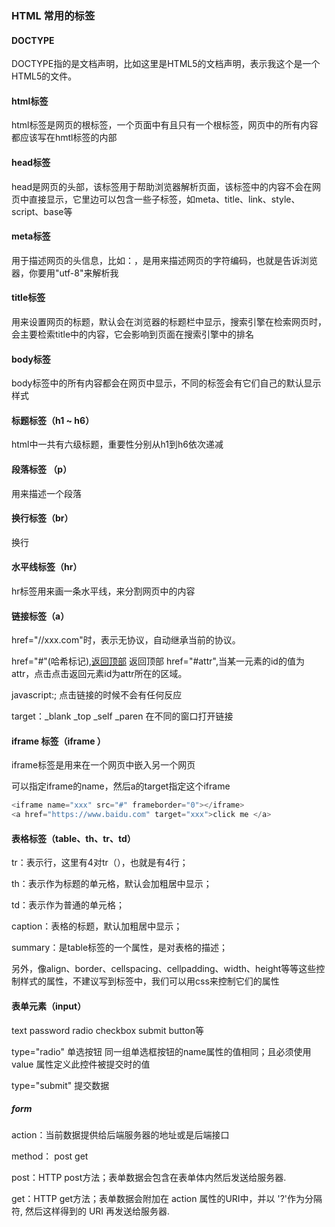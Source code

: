 ### HTML 常用的标签
#### DOCTYPE
DOCTYPE指的是文档声明，比如这里是HTML5的文档声明，表示我这个是一个HTML5的文件。

#### html标签
html标签是网页的根标签，一个页面中有且只有一个根标签，网页中的所有内容都应该写在hmtl标签的内部

#### head标签
head是网页的头部，该标签用于帮助浏览器解析页面，该标签中的内容不会在网页中直接显示，它里边可以包含一些子标签，如meta、title、link、style、script、base等

#### meta标签
用于描述网页的头信息，比如：<meta charset="utf-8"/>，是用来描述网页的字符编码，也就是告诉浏览器，你要用"utf-8"来解析我

#### title标签
用来设置网页的标题，默认会在浏览器的标题栏中显示，搜索引擎在检索网页时，会主要检索title中的内容，它会影响到页面在搜索引擎中的排名

#### body标签
body标签中的所有内容都会在网页中显示，不同的标签会有它们自己的默认显示样式

#### 标题标签（h1 ~ h6）
html中一共有六级标题，重要性分别从h1到h6依次递减

#### 段落标签 （p）
用来描述一个段落

#### 换行标签（br）
换行

#### 水平线标签（hr）
hr标签用来画一条水平线，来分割网页中的内容

#### 链接标签（a）
href="//xxx.com"时，表示无协议，自动继承当前的协议。

href="#"(哈希标记),<a href="#">返回顶部</a> 返回顶部
href="#attr",当某一元素的id的值为attr，点击点击返回元素id为attr所在的区域。

javascript:; 点击链接的时候不会有任何反应

target：_blank  _top _self _paren 在不同的窗口打开链接

#### iframe 标签（iframe ）
iframe标签是用来在一个网页中嵌入另一个网页

可以指定iframe的name，然后a的target指定这个iframe
```javascript
<iframe name="xxx" src="#" frameborder="0"></iframe>
<a href="https://www.baidu.com" target="xxx">click me </a>
```

#### 表格标签（table、th、tr、td）
tr：表示行，这里有4对tr（<tr></tr>），也就是有4行；

th：表示作为标题的单元格，默认会加粗居中显示；

td：表示作为普通的单元格；

caption：表格的标题，默认加粗居中显示；

summary：是table标签的一个属性，是对表格的描述；

另外，像align、border、cellspacing、cellpadding、width、height等等这些控制样式的属性，不建议写到标签中，我们可以用css来控制它们的属性

#### 表单元素（input）
text password radio checkbox submit button等

type="radio" 单选按钮
同一组单选框按钮的name属性的值相同；且必须使用 value 属性定义此控件被提交时的值

type="submit" 提交数据

##### form
action：当前数据提供给后端服务器的地址或是后端接口

method：    post      get

post：HTTP post方法；表单数据会包含在表单体内然后发送给服务器.

get：HTTP get方法；表单数据会附加在 action 属性的URI中，并以 '?'作为分隔符, 然后这样得到的 URI 再发送给服务器.


